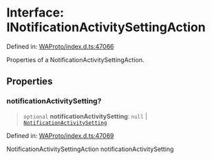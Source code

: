 # Interface: INotificationActivitySettingAction

Defined in: [WAProto/index.d.ts:47066](https://github.com/Fokusdotid/bail/blob/c270ba4454f95d50cec87a9d90b03360fac7058e/WAProto/index.d.ts#L47066)

Properties of a NotificationActivitySettingAction.

## Properties

### notificationActivitySetting?

> `optional` **notificationActivitySetting**: `null` \| [`NotificationActivitySetting`](../namespaces/NotificationActivitySettingAction/enumerations/NotificationActivitySetting.md)

Defined in: [WAProto/index.d.ts:47069](https://github.com/Fokusdotid/bail/blob/c270ba4454f95d50cec87a9d90b03360fac7058e/WAProto/index.d.ts#L47069)

NotificationActivitySettingAction notificationActivitySetting
